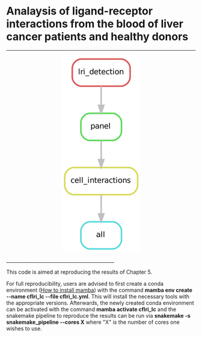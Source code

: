 # Analaysis of ligand-receptor interactions from the blood of liver cancer patients and healthy donors

_____________________________________________
<p align="center">
<img src="dag.png" align="center" />
</p>
_____________________________________________

This code is aimed at reproducing the results of Chapter 5. 

For full reproducibility, users are advised to first create a conda environment ([How to install mamba](https://mamba.readthedocs.io/en/latest/installation/mamba-installation.html)) with the command **mamba env create --name cflri_lc --file cflri_lc.yml**. This will install the necessary tools with the appropriate versions. Afterwards, the newly created conda environment can be activated with the command **mamba activate cflri_lc** and the snakemake pipeline to reproduce the results can be run via **snakemake -s snakemake_pipeline --cores X** where "X" is the number of cores one wishes to use.


